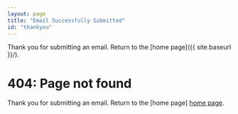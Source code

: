 ```yaml
---
layout: page
title: "Email Successfully Submitted"
id: "thankyou"
---
```


Thank you for submitting an email. Return to the [home page]({{ site.baseurl }}/).

<h1>404: Page not found</h1>
<p class="lead">Thank you for submitting an email. Return to the [home page]
    <a href="{{ site.baseurl }}/">home page</a>.
</p>